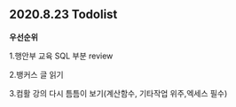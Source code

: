 ## 2020.8.23 Todolist

**우선순위**

1.행안부 교육 SQL 부분 review

2.뱅커스 글 읽기

3.컴활 강의 다시 틈틈이 보기(계산함수, 기타작업 위주,엑세스 필수)